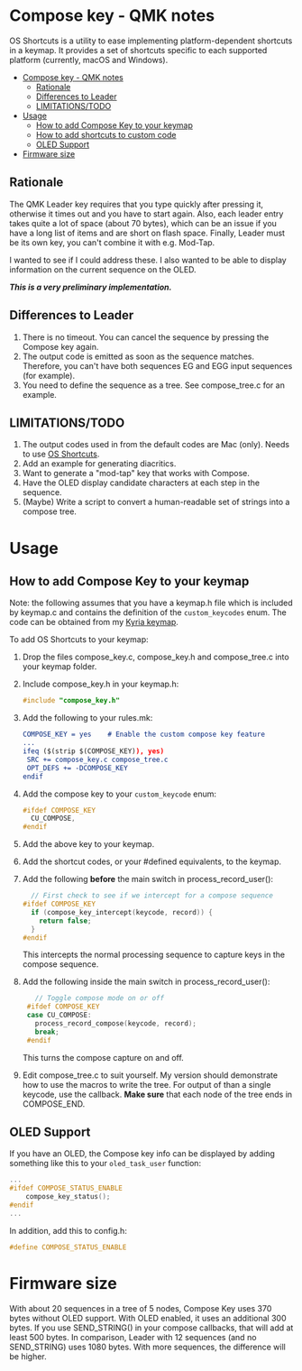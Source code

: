 # Compose key - QMK notes

OS Shortcuts is a utility to ease implementing platform-dependent shortcuts in a keymap. It provides a set of shortcuts specific to each supported platform (currently, macOS and Windows).
<!--ts-->
   * [Compose key - QMK notes](#compose-key---qmk-notes)
      * [Rationale](#rationale)
      * [Differences to Leader](#differences-to-leader)
      * [LIMITATIONS/TODO](#limitationstodo)
   * [Usage](#usage)
      * [How to add Compose Key to your keymap](#how-to-add-compose-key-to-your-keymap)
      * [How to add shortcuts to custom code](#how-to-add-shortcuts-to-custom-code)
      * [OLED Support](#oled-support)
   * [Firmware size](#firmware-size)

<!--te-->

## Rationale

The QMK Leader key requires that you type quickly after pressing it, otherwise it times out and you have to start again. Also, each leader entry takes quite a lot of space (about 70 bytes), which can be an issue if you have a long list of items and are short on flash space. Finally, Leader must be its own key, you can't combine it with e.g. Mod-Tap.

I wanted to see if I could address these. I also wanted to be able to display information on the current sequence on the OLED.

***This is a very preliminary implementation.***

## Differences to Leader

1. There is no timeout. You can cancel the sequence by pressing the Compose key again.
2. The output code is emitted as soon as the sequence matches. Therefore, you can't have both sequences EG and EGG input sequences (for example).
3. You need to define the sequence as a tree. See compose_tree.c for an example. 

## LIMITATIONS/TODO

1. The output codes used in from the default codes are Mac (only). Needs to use [OS Shortcuts](../../../../keyboard-notes/tree/master/qmk-os-shortcuts).
2. Add an example for generating diacritics.
3. Want to generate a "mod-tap" key that works with Compose.
4. Have the OLED display candidate characters at each step in the sequence.
5. (Maybe) Write a script to convert a human-readable set of strings into a compose tree.

# Usage

## How to add Compose Key to your keymap

Note: the following assumes that you have a keymap.h file which is included by keymap.c and contains the definition of the `custom_keycodes` enum. The code can be obtained from my [Kyria keymap](../../../../keyboard-firmware/tree/master/kyria-rsthd-prime).

To add OS Shortcuts to your keymap:

1. Drop the files compose_key.c, compose_key.h and compose_tree.c into your keymap folder.

2. Include compose_key.h in your keymap.h:

   ```c
   #include "compose_key.h"
   ```

3. Add the following to your rules.mk:

   ```cmake
   COMPOSE_KEY = yes	# Enable the custom compose key feature
   ...
   ifeq ($(strip $(COMPOSE_KEY)), yes)
   	SRC += compose_key.c compose_tree.c
   	OPT_DEFS += -DCOMPOSE_KEY
   endif
   ```
   
6. Add the compose key to your `custom_keycode` enum:

   ```c
   #ifdef COMPOSE_KEY
     CU_COMPOSE,
   #endif
   ```
   
5. Add the above key to your keymap.

6. Add the shortcut codes, or your #defined equivalents, to the keymap.

9. Add the following **before** the main switch in process_record_user():

   ```c
     // First check to see if we intercept for a compose sequence
   #ifdef COMPOSE_KEY
     if (compose_key_intercept(keycode, record)) {
       return false;
     }
   #endif
   ```

   This intercepts the normal processing sequence to capture keys in the compose sequence.

10. Add the following inside the main switch in process_record_user():

    ```c
       // Toggle compose mode on or off
     #ifdef COMPOSE_KEY
     case CU_COMPOSE:
       process_record_compose(keycode, record);
       break;
     #endif
    ```

    This turns the compose capture on and off.

9. Edit compose_tree.c to suit yourself. My version should demonstrate how to use the macros to write the tree. For output of than a single keycode, use the callback. **Make sure** that each node of the tree ends in COMPOSE_END.

## OLED Support

If you have an OLED, the Compose key info can be displayed by adding something like this to your `oled_task_user` function: 

```c
...
#ifdef COMPOSE_STATUS_ENABLE
    compose_key_status();
#endif
...
```

In addition, add this to config.h:

```c
#define COMPOSE_STATUS_ENABLE
```


# Firmware size

With about 20 sequences in a tree of 5 nodes, Compose Key uses 370 bytes without OLED support. With OLED enabled, it uses an additional 300 bytes. If you use SEND_STRING() in your compose callbacks, that will add at least 500 bytes. In comparison, Leader with 12 sequences (and no SEND_STRING) uses 1080 bytes. With more sequences, the difference will be higher.
